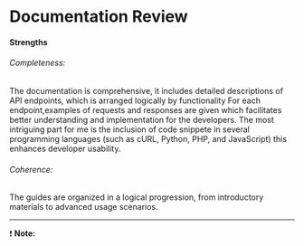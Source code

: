 # Documentation Review

#### Strengths
###### Completeness:
The documentation is comprehensive, it includes detailed descriptions of API endpoints, which is arranged logically by functionality
For each endpoint,examples of requests and responses are given which facilitates better understanding and implementation for the developers.
The most intriguing part for me is the inclusion of code snippete in several programming languages (such as cURL, Python, PHP, and JavaScript) this enhances developer usability.


###### Coherence:
The guides are organized in a logical progression, from introductory materials to advanced usage scenarios.

____

❗ **Note:**